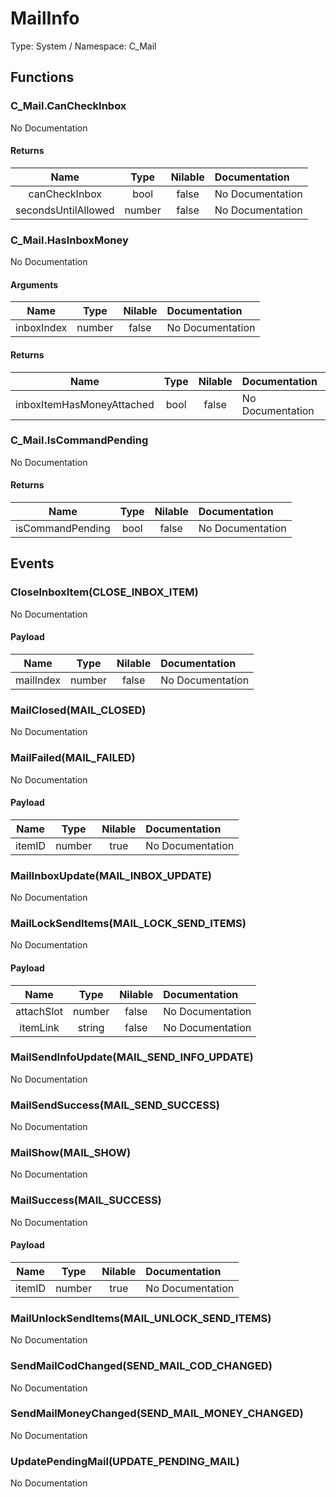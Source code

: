 # MailInfo

Type: System / Namespace: C_Mail

## Functions

### C_Mail.CanCheckInbox

No Documentation
#### Returns
|Name|Type|Nilable|Documentation|
|:---:|:---:|:---:|:---|
|canCheckInbox|bool|false|No Documentation|
|secondsUntilAllowed|number|false|No Documentation|
### C_Mail.HasInboxMoney

No Documentation
#### Arguments
|Name|Type|Nilable|Documentation|
|:---:|:---:|:---:|:---|
|inboxIndex|number|false|No Documentation|
#### Returns
|Name|Type|Nilable|Documentation|
|:---:|:---:|:---:|:---|
|inboxItemHasMoneyAttached|bool|false|No Documentation|
### C_Mail.IsCommandPending

No Documentation
#### Returns
|Name|Type|Nilable|Documentation|
|:---:|:---:|:---:|:---|
|isCommandPending|bool|false|No Documentation|
## Events

### CloseInboxItem(CLOSE_INBOX_ITEM)

No Documentation
#### Payload
|Name|Type|Nilable|Documentation|
|:---:|:---:|:---:|:---|
|mailIndex|number|false|No Documentation|
### MailClosed(MAIL_CLOSED)

No Documentation
### MailFailed(MAIL_FAILED)

No Documentation
#### Payload
|Name|Type|Nilable|Documentation|
|:---:|:---:|:---:|:---|
|itemID|number|true|No Documentation|
### MailInboxUpdate(MAIL_INBOX_UPDATE)

No Documentation
### MailLockSendItems(MAIL_LOCK_SEND_ITEMS)

No Documentation
#### Payload
|Name|Type|Nilable|Documentation|
|:---:|:---:|:---:|:---|
|attachSlot|number|false|No Documentation|
|itemLink|string|false|No Documentation|
### MailSendInfoUpdate(MAIL_SEND_INFO_UPDATE)

No Documentation
### MailSendSuccess(MAIL_SEND_SUCCESS)

No Documentation
### MailShow(MAIL_SHOW)

No Documentation
### MailSuccess(MAIL_SUCCESS)

No Documentation
#### Payload
|Name|Type|Nilable|Documentation|
|:---:|:---:|:---:|:---|
|itemID|number|true|No Documentation|
### MailUnlockSendItems(MAIL_UNLOCK_SEND_ITEMS)

No Documentation
### SendMailCodChanged(SEND_MAIL_COD_CHANGED)

No Documentation
### SendMailMoneyChanged(SEND_MAIL_MONEY_CHANGED)

No Documentation
### UpdatePendingMail(UPDATE_PENDING_MAIL)

No Documentation